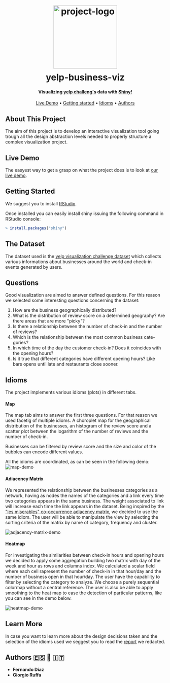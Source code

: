 <h1 align="center">
  <div style="margin:10px;">
    <img src="https://github.com/fediazgon/yelp-business-viz/blob/assets/logo.png?raw=true" alt="project-logo" width="200px">
  </div>
  yelp-business-viz
</h1>

<h4 align="center">
Visualizing <a href="https://www.yelp.com/dataset/challenge">yelp challeng's</a> data with <a href="https://shiny.rstudio.com/">Shiny!</a>
</h4>

<p align="center">
  <a href="#live-demo">Live Demo</a> •
  <a href="#getting-started">Getting started</a> •
  <a href="#idioms">Idioms</a> •
  <a href="#authors-es-blue_heart-it">Authors</a>
  <!-- <a href="#license">License</a> -->
 </p>

## About This Project
The aim of this project is to develop an interactive visualization tool going trough
all the design abstraction levels needed to properly structure a complex
visualization project.

## Live Demo

The easyest way to get a grasp on what the project does is to look at [our live demo](https://fediazgon.shinyapps.io/yelp-business-viz/).

## Getting Started
We suggest you to install [RStudio](https://www.rstudio.com/).

Once installed you can easily install shiny issuing the following command in RStudio
console:
```R
> install.packages("shiny")
```

## The Dataset
The dataset used is the [yelp visualization challenge dataset](https://www.yelp.com/dataset/challenge) which collects various informations
about businesses around the world and check-in events generated by users.

## Questions
Good visualization are aimed to answer defined questions.
For this reason we selected some interesting questions concerning the dataset:

1. How are the business geographically distributed?
2. What is the distribution of review score on a determined geography? Are there areas that are more "picky"?
3. Is there a relationship between the number of check-in and the number
of reviews?
4. Which is the relationship between the most common business cate-
gories?
5. In which time of the day the customer check-in? Does it coincides with
the opening hours?
6. Is it true that different categories have different opening hours? Like
bars opens until late and restaurants close sooner.

## Idioms

The project implements various idioms (plots) in different tabs.

#### Map
The map tab aims to answer the first three questions. For that reason we used
facetig of multiple idioms. A choroplet map for the geographical distribution of
the businesses, an histogram of the review score and a scatter plot between the logarithm of the number of reviews and the number of check-in.

Businesses can be filtered by review score and the size and color of the bubbles
can encode different values.

All the idioms are coordinated, as can be seen in the following demo:
![map-demo](https://github.com/fediazgon/yelp-business-viz/blob/assets/demo1.gif?raw=true)



#### Adiacency Matrix
We represented the relationship between the businesses categories as a network, having as nodes the names of the categories and a link every time two categories appears in the same business. The weight
associated to link will increase each time the link appears in the dataset.
Being inspired by the ["les miserables" co-occurrence adiacency matrix](https://bost.ocks.org/mike/miserables/), we decided to use the same idiom.
The user will be able to manipulate the view by selecting the sorting criteria
of the matrix by name of category, frequency and cluster.

![adjacency-matrix-demo](https://github.com/fediazgon/yelp-business-viz/blob/assets/demo2.gif?raw=true)

#### Heatmap

For investigating the similarities between check-in hours and opening hours
we decided to apply some aggregation building two matrix with day of the
week and hour as rows and columns index. We calculated a scalar field where
each cell rapresent the number of check-in in that hour/day and the number
of business open in that hour/day. The user have the capability to filter by
selecting the category to analyze. We choose a purely sequential colormap without a central reference. The user is also be able to apply smoothing to the heat map to
ease the detection of particular patterns, like you can see in the demo below.

![heatmap-demo](https://github.com/fediazgon/yelp-business-viz/blob/assets/demo3.gif?raw=true)


## Learn More
In case you want to learn more about the design decisions taken and the selection
of the idioms used we seggest you to read the [report](report.pdf) we
redacted.


<!-- The easiest way to run this project is by cloning the project locally, create a fat jar using Maven and executing the shell
script that can be found on the project's root directory.

```bash
mvn clean package
./run.sh
```

It is possible to active/deactivate the explore stage with the `--explore` flag (add/remove this flag inside the
`run.sh` script).

The output should be similar to the following one:

![project-demo](https://github.com/fdiazgon/fdiazgon.github.io/blob/master/art/yelp-business-viz-demo1.gif?raw=true)

You can also import it to your favourite IDE, but keep in mind that the program requires one argument, which is the dataset
to process. You can find multiple valid datasets at this link: [Airline On-Time Statistics and Delay Causes](http://stat-computing.org/dataexpo/2009/the-data.html).

Be aware that it can take a lot of time with a large dataset (14 models are trained with 10 folds cross-validation).
This is why we included a small `tuning.csv` file in the `raw` folder. Please, consider using this dataset to check
that the program works properly.

## Validation process

The general workflow on the program is shown in the image below:

![project-flow](https://github.com/fdiazgon/fdiazgon.github.io/blob/master/art/sparkml-flights-delay-flow.png?raw=true)

Hyperparameter tuning and model selection are carried out using cross-validation on the training dataset. In this stage,
a grid search is performed using two different models: Linear Regression and Random Forest (you can add your own
extending the `CVTuningPipeline` class). Finally, the test error of the best model is obtained using the test set. -->

## Authors :es: :blue_heart: :it:

* **Fernando Díaz**
* **Giorgio Ruffa**

<!-- ## License

This project is licensed under the MIT License - see the [LICENSE.md](LICENSE.md) file for details -->

